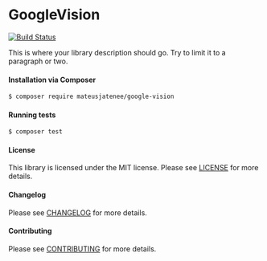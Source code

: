 GoogleVision
================
[![Build Status](https://travis-ci.org/mateusjatenee/google-vision.svg?branch=master)](https://travis-ci.org/mateusjatenee/google-vision)

This is where your library description should go. Try to limit it to a paragraph or two.

#### Installation via Composer
``` bash
$ composer require mateusjatenee/google-vision
```

#### Running tests
``` bash
$ composer test
```

#### License
This library is licensed under the MIT license. Please see [LICENSE](LICENSE.md) for more details.

#### Changelog
Please see [CHANGELOG](CHANGELOG.md) for more details.

#### Contributing
Please see [CONTRIBUTING](CONTRIBUTING.md) for more details.
